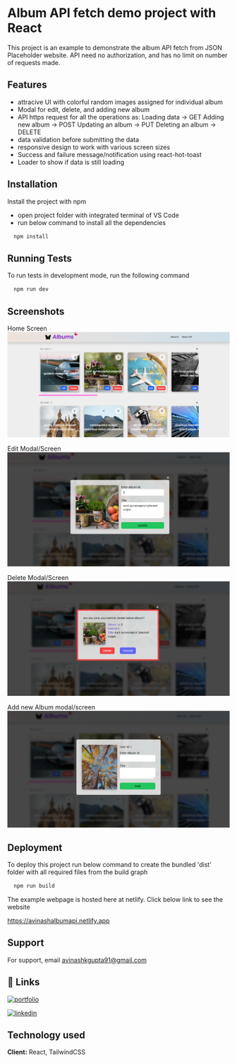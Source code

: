 
# Album API fetch demo project with React

This project is an example to demonstrate the album API fetch from JSON Placeholder website. API need no authorization, and has no limit on number of requests made.
## Features

- attracive UI with colorful random images assigned for individual album
- Modal for edit, delete, and adding new album
- API https request for all the operations as:
    Loading data -> GET
    Adding new album -> POST 
    Updating an album -> PUT
    Deleting an album -> DELETE
- data validation before submitting the data
- responsive design to work with various screen sizes
- Success and failure message/notification using react-hot-toast
- Loader to show if data is still loading


## Installation

Install the project with npm
- open project folder with integrated terminal of VS Code
- run below command to install all the dependencies

```bash
  npm install
```
    
## Running Tests

To run tests in development mode, run the following command

```bash
  npm run dev
```


## Screenshots

Home Screen
![App Screenshot](src/assets/SS4.png)

Edit Modal/Screen
![App Screenshot](src/assets/SS3.png)

Delete Modal/Screen
![App Screenshot](src/assets/SS2.png)

Add new Album modal/screen
![App Screenshot](src/assets/SS1.png)


## Deployment

To deploy this project run below command to create the bundled 'dist' folder with all required files from the build graph

```bash
  npm run build
```
The example webpage is hosted here at netlify. Click below link to see the website

https://avinashalbumapi.netlify.app

## Support

For support, email avinashkgupta91@gmail.com


## 🔗 Links
[![portfolio](https://img.shields.io/badge/my_portfolio-000?style=for-the-badge&logo=ko-fi&logoColor=white)](https://codesimplified.in)

[![linkedin](https://img.shields.io/badge/linkedin-0A66C2?style=for-the-badge&logo=linkedin&logoColor=white)](https://www.linkedin.com/in/avinash-kumar-gupta-b4a265285/)



## Technology used

**Client:** React, TailwindCSS


